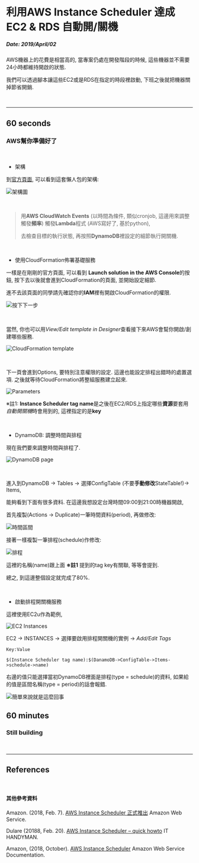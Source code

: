 # 利用AWS Instance Scheduler 達成EC2 & RDS 自動開/關機

##### Date: 2019/April/02

AWS機器上的花費是相當高的, 當專案仍處在開發階段的時候, 這些機器並不需要24小時都維持開啟的狀態.

我們可以透過腳本讓這些EC2或是RDS在指定的時段裡啟動, 下班之後就把機器關掉節省開銷.

<br>

---


## 60 seconds

### AWS幫你準備好了

<br>

- 架構

到[官方頁面][ref#instance-schedule-page], 可以看到這套懶人包的架構:

![架構圖][img#01]

<br>

>用**AWS CloudWatch Events** (以時間為條件, 類似cronjob, 這邊用來調整觸發**頻率**) 觸發**Lambda**程式 (AWS寫好了, 基於python),
>
>去檢查目標的執行狀態, 再按照**DynamoDB**裡設定的細節執行開關機.

<br>

- 使用CloudFormation佈署基礎服務


一樣是在剛剛的官方頁面, 可以看到 **Launch solution in the AWS Console**的按鈕,
按下去以後就會進到CloudFormation的頁面, 並開始設定細節.

進不去該頁面的同學請先確認你的**IAM**裡有開啟CloudFormation的權限.

![按下下一步][img#02]

<br>

當然, 你也可以用*View/Edit template in Designer*查看接下來AWS會幫你開啟/創建哪些服務.

![CloudFormation template][img#03]

<br>


下一頁會進到Options, 要特別注意權限的設定. 這邊也能設定排程出錯時的處置選項.
之後就等待CloudFormation將整組服務建立起來.

![Parameters][img#04]

※註1: **Instance Scheduler tag name**是之後在EC2/RDS上指定哪些**資源**要套用*自動開關機*時會用到的, 這裡指定的是**key**

<br>

- DynamoDB: 調整時間與排程

現在我們要來調整時間與排程了.


![DynamoDB page][img#07]

<br>

進入到DynamoDB -> Tables -> 選擇ConfigTable (不要**手動修改**StateTable!)-> Items,

能夠看到下面有很多資料. 在這邊我想設定台灣時間09:00到21:00時機器開啟,

首先複製(Actions -> Duplicate)一筆時間資料(period), 再做修改:

![時間區間][img#05]

接著一樣複製一筆排程(schedule)作修改:

![排程][img#06]

這裡的名稱(name)跟上面 **※註1** 提到的tag key有關聯, 等等會提到.

總之, 到這邊整個設定就完成了80%.

<br>

- 啟動排程開關機服務

這裡使用EC2u作為範例,

![EC2 Instances][img#08]

EC2 -> INSTANCES -> 選擇要啟用排程開關機的實例 -> *Add/Edit Tags*

```
Key:Value

$(Instance Scheduler tag name):$(DanamoDB->ConfigTable->Items->schedule->name)
```

右邊的值只能選擇當初DynamoDB裡面是排程(type = schedule)的資料,
如果給的值是區間名稱(type = period)的話會報錯.

![簡單來說就是這麼回事][img#09]


## 60 minutes

### Still building




<br>

---


## References

[img#01]: /public/images/2019-april/cb70e1deb398f3ce74b74c793de1d7d1a2150f9a7dae33419f792a655bac253e.png "AWS Solution overview"

[img#02]: /public/images/2019-april/48018e1af8c10f2731359f431c8d7213d9cb731dc7b93fad8217f16e82a03ac5.png "AWS自動填入了Scheduler的模板, 按下Next即可"

[img#03]: /public/images/2019-april/9627a0853bd495f52df4837eda2b5fd07e12c83089dd3ab8aa091630719f03b6.png "CloudFormation template"

[img#04]: /public/images/2019-april/2183c72c3c752ce3f4b7e1779bf829d065185f5ba93f3c9d1ea01b1e5818e70b.png "參數說明"

[img#05]: /public/images/2019-april/6d604a1f57da63aafef62542d6427e8227e5282f2d1d17ca6b429697af137586.png "period"

[img#06]: /public/images/2019-april/93c74ea89a2ab4ab7650530a2960f84383918843369cbf21d6ee0b925719019d.png "schedule"

[img#07]: /public/images/2019-april/16a696b30864af42938ae92ec669f6e9d7012c4478bbb14c0a4b338de53bdb47.png "DynamoDB"

[img#08]: /public/images/2019-april/925280d6c0935aad3a992ed66da8307882b8d38c30183c37f73fb28ce20deb80.png "EC2 page"

[img#09]: /public/images/2019-april/ff9e608382107313f3400f7523d0a1f73d4c879c2e6826eef10dca792e0baa1f.png "Instance Scheduler on the AWS Cloud"

[ref#instance-schedule-page]: https://aws.amazon.com/tw/solutions/instance-scheduler/ "AWS Instance Scheduler"

[ref#01]: link "Link description"


<br>

#### 其他參考資料

Amazon. (2018, Feb. 7). [AWS Instance Scheduler 正式推出](https://aws.amazon.com/tw/about-aws/whats-new/2018/02/introducing-the-aws-instance-scheduler/) Amazon Web Service.

Dulare (20188, Feb. 20). [AWS Instance Scheduler – quick howto](https://handyman.dulare.com/aws-instance-scheduler-quick-howto/) IT HANDYMAN.

Amazon, (2018, October). [AWS Instance Scheduler](https://docs.aws.amazon.com/solutions/latest/instance-scheduler/welcome.html) Amazon Web Service Documentation.